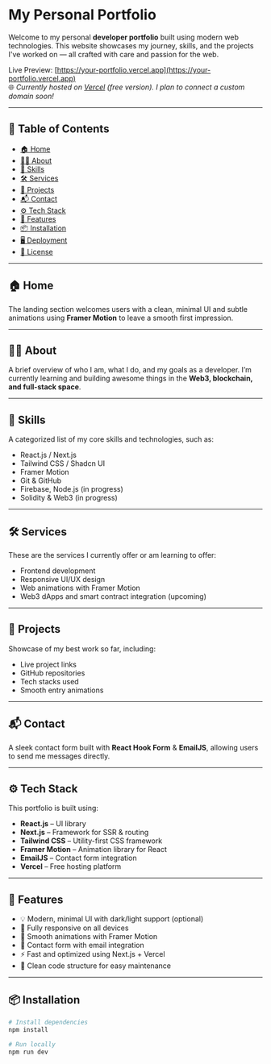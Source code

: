# My Personal Portfolio

Welcome to my personal **developer portfolio** built using modern web technologies. This website showcases my journey, skills, and the projects I've worked on — all crafted with care and passion for the web.

Live Preview: [https://your-portfolio.vercel.app](https://your-portfolio.vercel.app)  
🌐 *Currently hosted on [Vercel](https://vercel.com/) (free version). I plan to connect a custom domain soon!*

---

## 📂 Table of Contents

- [🏠 Home](#-home)
- [👨‍💻 About](#-about)
- [🧠 Skills](#-skills)
- [🛠 Services](#-services)
- [💼 Projects](#-projects)
- [📬 Contact](#-contact)
- [⚙️ Tech Stack](#️-tech-stack)
- [🧩 Features](#-features)
- [📦 Installation](#-installation)
- [🖥 Deployment](#-deployment)
- [📄 License](#-license)

---

## 🏠 Home

The landing section welcomes users with a clean, minimal UI and subtle animations using **Framer Motion** to leave a smooth first impression.

---

## 👨‍💻 About

A brief overview of who I am, what I do, and my goals as a developer. I’m currently learning and building awesome things in the **Web3, blockchain, and full-stack space**.

---

## 🧠 Skills

A categorized list of my core skills and technologies, such as:

- React.js / Next.js
- Tailwind CSS / Shadcn UI
- Framer Motion
- Git & GitHub
- Firebase, Node.js (in progress)
- Solidity & Web3 (in progress)

---

## 🛠 Services

These are the services I currently offer or am learning to offer:

- Frontend development
- Responsive UI/UX design
- Web animations with Framer Motion
- Web3 dApps and smart contract integration (upcoming)

---

## 💼 Projects

Showcase of my best work so far, including:

- Live project links
- GitHub repositories
- Tech stacks used
- Smooth entry animations

---

## 📬 Contact

A sleek contact form built with **React Hook Form** & **EmailJS**, allowing users to send me messages directly.

---

## ⚙️ Tech Stack

This portfolio is built using:

- **React.js** – UI library
- **Next.js** – Framework for SSR & routing
- **Tailwind CSS** – Utility-first CSS framework
- **Framer Motion** – Animation library for React
- **EmailJS** – Contact form integration
- **Vercel** – Free hosting platform

---

## 🧩 Features

- 💡 Modern, minimal UI with dark/light support (optional)
- 📱 Fully responsive on all devices
- 🔁 Smooth animations with Framer Motion
- 📨 Contact form with email integration
- ⚡ Fast and optimized using Next.js + Vercel
- 🧱 Clean code structure for easy maintenance

---

## 📦 Installation

```bash
# Install dependencies
npm install

# Run locally
npm run dev
